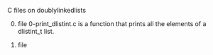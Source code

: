  C files on doublylinkedlists

0. file 0-print_dlistint.c is  a function that prints all the elements of a dlistint_t list.

1. file
